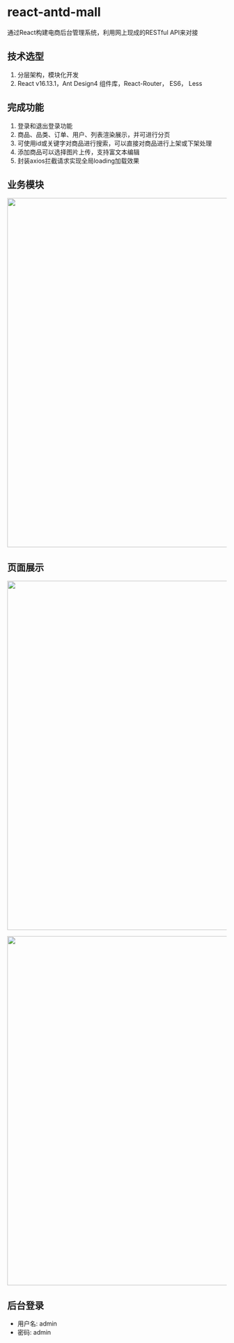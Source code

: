 # react-antd-mall

通过React构建电商后台管理系统，利用网上现成的RESTful API来对接

## 技术选型

1. 分层架构，模块化开发
2. React v16.13.1，Ant Design4 组件库，React-Router， ES6， Less

## 完成功能

1. 登录和退出登录功能
2. 商品、品类、订单、用户、列表渲染展示，并可进行分页
3. 可使用id或关键字对商品进行搜索，可以直接对商品进行上架或下架处理
4. 添加商品可以选择图片上传，支持富文本编辑
5. 封装axios拦截请求实现全局loading加载效果

## 业务模块

<p align="center">
	<img src="https://github.com/Jacky-Summer/react-antd-mall/blob/master/img/structure.jpg" alt=""  width="800"/>
</p>

## 页面展示

<p align="center">
	<img src="https://github.com/Jacky-Summer/react-antd-mall/blob/master/img/product.jpg" alt=""  width="800"/>
</p>
<p align="center">
	<img src="https://github.com/Jacky-Summer/react-antd-mall/blob/master/img/GIF.gif" alt=""  width="800"/>
</p>

## 后台登录

- 用户名: admin
- 密码: admin